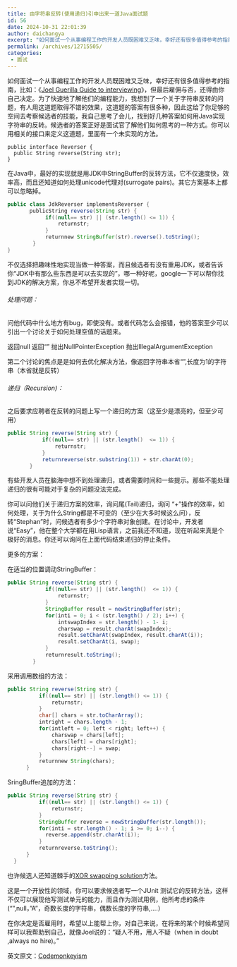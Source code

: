 ```yaml
---
title: 由字符串反转(使用递归)引申出来一道Java面试题
id: 56
date: 2024-10-31 22:01:39
author: daichangya
excerpt: "如何面试一个从事编程工作的开发人员既困难又乏味，幸好还有很多值得参考的指南，比如：《Joel Guerilla Guide to interviewing》，但最后雇佣与否，还得由你自己决定。为了快速地了解他们的编程能力，我想到了一个关于字符串反转的问题，有人用这道题取得不错的效果，这道题的答案有很多种，因此这给了你足够的空间去考察候选者的技能，我自己思考了会儿，找到好几种答案如何用Java实"
permalink: /archives/12715505/
categories:
 - 面试
---
```


如何面试一个从事编程工作的开发人员既困难又乏味，幸好还有很多值得参考的指南，比如：《[Joel Guerilla Guide to interviewing](http://www.joelonsoftware.com/articles/fog0000000073.html)》，但最后雇佣与否，还得由你自己决定。为了快速地了解他们的编程能力，我想到了一个关于字符串反转的问题，有人用这道题取得不错的效果，这道题的答案有很多种，因此这给了你足够的空间去考察候选者的技能，我自己思考了会儿，找到好几种答案如何用Java实现字符串的反转。候选者的答案正好是面试官了解他们如何思考的一种方式。你可以用相关的接口来定义这道题，里面有一个未实现的方法。

	public interface Reverser {
	  public String reverse(String str);
	}

在Java中，最好的实现就是用JDK中StringBuffer的反转方法，它不仅速度快，效率高，而且还知道如何处理unicode代理对(surrogate pairs)。其它方案基本上都可以忽略掉。

```java
public class JdkReverser implementsReverser { 
       publicString reverse(String str) {
            if((null== str) || (str.length() <= 1)) {
                returnstr;
            }
            returnnew StringBuffer(str).reverse().toString();
        }
}
```

  

不仅选择把趣味性地实现当做一种答案，而且候选者有没有重用JDK，或者告诉你“JDK中有那么些东西是可以去实现的”，哪一种好呢，google一下可以帮你找到JDK的解决方案，你总不希望开发者实现一切。

###### 处理问题：

问他代码中什么地方有bug，即使没有。或者代码怎么会报错，他的答案至少可以引出一个讨论关于如何处理空值的话题来。

 返回null
 返回“”
 抛出NullPointerException
 抛出IllegalArgumentException

第二个讨论的焦点是是如何去优化解决方法，像返回字符串本省“”,长度为1的字符串（本省就是反转）

###### 递归（Recursion)：

之后要求应聘者在反转的问题上写一个递归的方案（这至少是漂亮的，但至少可用）

```java
public String reverse(String str) {
           if((null== str) || (str.length()  <= 1)) {
               returnstr;
           }
           returnreverse(str.substring(1)) + str.charAt(0);
       }
```

  

有些开发人员在脑海中想不到处理递归，或者需要时间和一些提示。那些不能处理递归的很有可能对于复杂的问题没法完成。

你可以问他们关于递归方案的效率，询问尾(Tail)递归，询问 “+”操作的效率，如何处理，关于为什么String都是不可变的（至少在大多时候这么问），反转“Stephan”时，问候选者有多少个字符串对象创建。在讨论中，开发者说“Easy”，他在整个大学都在用Lisp语言，之前我还不知道，现在听起来真是个极好的消息。你还可以询问在上面代码结束递归的停止条件。

更多的方案：

在适当的位置调动StringBuffer：

```java
public String reverse(String str) {
            if((null== str) || (str.length()  <= 1)) {
                returnstr;
            }
            StringBuffer result = newStringBuffer(str);
            for(inti = 0; i < (str.length() / 2); i++) {
                intswapIndex = str.length() - 1- i;
                charswap = result.charAt(swapIndex);
                result.setCharAt(swapIndex, result.charAt(i));
                result.setCharAt(i, swap);
            }
            returnresult.toString();
        }
```

采用调用数组的方法：

```java
public String reverse(String str) {
          if((null== str) || (str.length() <= 1)) {
              returnstr;
          }
          char[] chars = str.toCharArray();
          intright = chars.length - 1;
          for(intleft = 0; left < right; left++) {
              charswap = chars[left];
              chars[left] = chars[right];
              chars[right--] = swap;
          }
          returnnew String(chars);
      }
```

  
  

SringBuffer追加的方法：

```java
public String reverse(String str) {
          if((null== str) || (str.length() <= 1)) {
              returnstr;
          }
          StringBuffer reverse = newStringBuffer(str.length());
          for(inti = str.length() - 1; i >= 0; i--) {
            reverse.append(str.charAt(i));
          }
          returnreverse.toString();
      }
  }
```

也许候选人还知道棘手的[XOR swapping solution](http://weblogs.sqlteam.com/mladenp/archive/2006/03/19/9350.aspx)方法。

这是一个开放性的领域，你可以要求候选者写一个JUnit 测试它的反转方法，这样不仅可以展现他写测试单元的能力，而且作为测试用例，他所考虑的条件(“”,null，”A”，奇数长度的字符串，偶数长度的字符串,….）

在你决定是否雇用时，希望以上能帮上你，对自己来说，在将来的某个时候希望同样可以我帮助到自己，就像Joel说的：“疑人不用，用人不疑（when in doubt ,always no hire)。”

英文原文：[Codemonkeyism](http://codemonkeyism.com/java-interview-questions-write-a-string-reverser-and-use-recursion/)